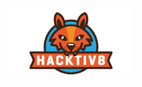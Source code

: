 <p align="center">
  <a href="https://hacktiv8.com/fullstack/apply/"><img src="https://github.com/anggabanny/Hacktiv8_Immersive/blob/master/Handbook/img_/logo-01.png" width="200" alt='anggabanny'></a>
</p>
